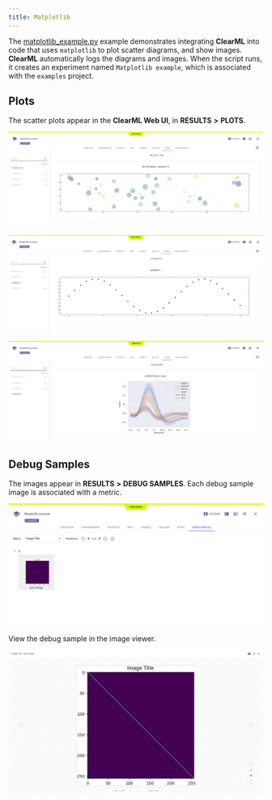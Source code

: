 ```yaml
---
title: Matplotlib
---
```


The [matplotlib_example.py](https://github.com/allegroai/clearml/blob/master/examples/frameworks/matplotlib/matplotlib_example.py) 
example demonstrates integrating **ClearML** into code that uses `matplotlib` to plot scatter diagrams, and show images. 
**ClearML** automatically logs the diagrams and images. When the script runs, it creates an experiment named `Matplotlib example`, 
which is associated with the `examples` project.

## Plots

The scatter plots appear in the **ClearML Web UI**, in **RESULTS** **>** **PLOTS**.

![image](../../../img/examples_matplotlib_example_01.png)

![image](../../../img/examples_matplotlib_example_02.png)

![image](../../../img/examples_matplotlib_example_03.png)

## Debug Samples

The images appear in **RESULTS** **>** **DEBUG SAMPLES**. Each debug sample image is associated with a metric.

![image](../../../img/examples_matplotlib_example_04.png)

View the debug sample in the image viewer.

![image](../../../img/examples_matplotlib_example_05.png)